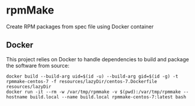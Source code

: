 # rpmMake
Create RPM packages from spec file using Docker container

## Docker
This project relies on Docker to handle dependencies to build and package the software 
from source:
```
docker build --build-arg uid=$(id -u) --build-arg gid=$(id -g) -t rpmmake-centos-7 -f resources/lazyDir/centos-7.Dockerfile resources/lazyDir
docker run -it --rm -w /var/tmp/rpmmake -v $(pwd):/var/tmp/rpmmake --hostname build.local --name build.local rpmmake-centos-7:latest bash
```

